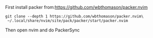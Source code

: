 First install packer from:https://github.com/wbthomason/packer.nvim

```
git clone --depth 1 https://github.com/wbthomason/packer.nvim\
 ~/.local/share/nvim/site/pack/packer/start/packer.nvim
```

Then open nvim and do PackerSync

